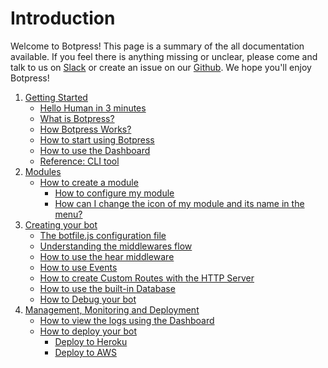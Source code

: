 # Introduction

Welcome to Botpress! This page is a summary of the all documentation available. If you feel there is anything missing or unclear, please come and talk to us on [Slack](http://slack.botpress.io) or create an issue on our [Github](http://github.com/botpress/botpress/issues). We hope you'll enjoy Botpress!

1. [Getting Started](getting-started/README.md)
    * [Hello Human in 3 minutes](getting-started/hello-human-in-3-minutes.md)
    * [What is Botpress?](getting-started/what-is-botpress.md)
    * [How Botpress Works?](getting-started/how-botpress-works.md)
    * [How to start using Botpress](getting-started/how-to-start-using.md)
    * [How to use the Dashboard](getting-started/how-to-use-the-dashboard.md)
    * [Reference: CLI tool](getting-started/how-to-use-the-cli.md)
1. [Modules](modules/README.md)
    <!-- * [How to use modules](modules/how-to-use-modules.md) -->
    * [How to create a module](modules/how-to-create-a-module.md)
        <!-- * [Modules Guidelines](modules/modules-guidelines.md) -->
        <!-- * [How do I deploy a module to the community?](modules/how-to-deploy-a-module.md) -->
        * [How to configure my module](modules/how-to-configure-my-module.md)
        <!-- * [Which APIs should my module expose?](modules/which-apis-should-my-module-expose.md) -->
        <!-- * [When should I use the Events vs APIs?](modules/when-should-i-use-the-events-vs-apis.md) -->
        <!-- * [Should I create a UI for my module?](modules/should-i-create-a-ui-for-my-module.md) -->
        * [How can I change the icon of my module and its name in the menu?](modules/how-to-change-the-icon-and-name.md)
        <!-- * [How do I write documentation for my module?](modules/how-to-write-documentation.md) -->
1. [Creating your bot](creating-your-bot/README.md)
    * [The botfile.js configuration file](creating-your-bot/the-botfile.md)
    * [Understanding the middlewares flow](creating-your-bot/understanding-the-middlewares.md)
    * [How to use the hear middleware](creating-your-bot/how-to-use-the-hear-middleware.md)
    * [How to use Events](creating-your-bot/how-to-use-events.md)
    * [How to create Custom Routes with the HTTP Server](creating-your-bot/how-to-use-the-http-server.md)
    * [How to use the built-in Database](creating-your-bot/how-to-use-the-database.md)
    * [How to Debug your bot](creating-your-bot/how-to-debug.md)
    <!-- * [How to test your bot](creating-your-bot/how-to-test.md) -->
    <!-- * [How to manage conversation flow](creating-your-bot/how-to-manage-conversation-flow.md) -->
1. [Management, Monitoring and Deployment](managing/README.md)
    <!-- * [What to do before you deploy your bot](managing/what-to-do-before-you-deploy-your-bot.md) -->
    * [How to view the logs using the Dashboard](managing/how-to-view-the-logs-using-the-dashboard.md)
    <!-- * [How to use terminal inside the Dashboard](managing/how-to-use-terminal-inside-the-dashboard.md) -->
    <!-- * [How to change configuration using the Dashboard](managing/how-to-change-configuration-using-the-dashboard.md) -->
    * [How to deploy your bot](managing/how-to-deploy.md)
        * [Deploy to Heroku](managing/deploy-to-heroku.md)
        * [Deploy to AWS](managing/deploy-to-aws.md)
        <!-- * [Deploy to Google Cloud](managing/deploy-to-google-cloud.md) -->
        <!-- * [Deploy to Azure](managing/deploy-to-azure.md) -->